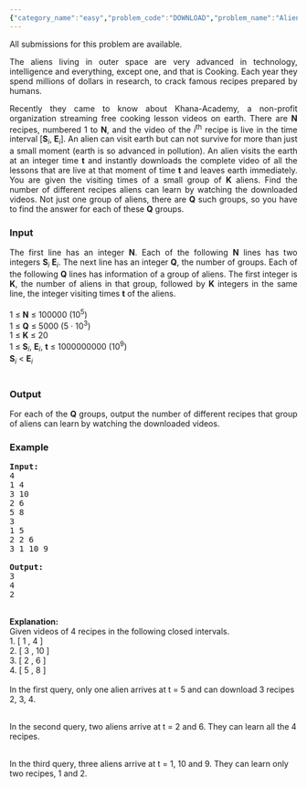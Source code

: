 ```yaml
---
{"category_name":"easy","problem_code":"DOWNLOAD","problem_name":"Alien Chefs","languages_supported":{"0":"ADA","1":"ASM","2":"BASH","3":"BF","4":"C","5":"C99 strict","6":"CAML","7":"CLOJ","8":"CLPS","9":"CPP 4.3.2","10":"CPP 4.9.2","11":"CPP14","12":"CS2","13":"D","14":"ERL","15":"FORT","16":"FS","17":"GO","18":"HASK","19":"ICK","20":"ICON","21":"JAVA","22":"JS","23":"LISP clisp","24":"LISP sbcl","25":"LUA","26":"NEM","27":"NICE","28":"NODEJS","29":"PAS fpc","30":"PAS gpc","31":"PERL","32":"PERL6","33":"PHP","34":"PIKE","35":"PRLG","36":"PYTH","37":"PYTH 3.4","38":"RUBY","39":"SCALA","40":"SCM guile","41":"SCM qobi","42":"ST","43":"TCL","44":"TEXT","45":"WSPC"},"max_timelimit":3,"source_sizelimit":50000,"problem_author":"flying_ant","problem_tester":"laycurse","date_added":"11-06-2012","tags":{"0":"bit","1":"cook23","2":"flying_ant","3":"medium","4":"sorting"},"editorial_url":"http://discuss.codechef.com/problems/DOWNLOAD","time":{"view_start_date":1339959753,"submit_start_date":1339959753,"visible_start_date":1339959300,"end_date":1735669800},"layout":"problem"}
---
```

<span class="solution-visible-txt">All submissions for this problem are available.</span><p align="justify">
The aliens living in outer space are very advanced in technology, 
intelligence and everything, except one, and that is Cooking. 
Each year they spend millions of dollars in research, to crack famous recipes prepared by humans.

</p><p align="justify">
Recently they came to know about Khana-Academy, 
a non-profit organization streaming free cooking lesson videos on earth. 
There are <b>N</b> recipes, 
numbered 1 to <b>N</b>, and the video of the <i>i</i><sup>th</sup> recipe is live in the time interval [<b>S</b><sub><i>i</i></sub>, <b>E</b><sub><i>i</i></sub>]. 
An alien can visit earth but can not survive for more than just a small moment (earth is so advanced in pollution). 
An alien visits the earth at an integer time <b>t</b> and instantly downloads the complete video of all the lessons 
that are live at that moment of time <b>t</b> and leaves earth immediately. 
You are given the visiting times of a small group of <b>K</b> aliens. 
Find the number of different recipes aliens can learn by watching the downloaded videos. 
Not just one group of aliens, there are <b>Q</b> such groups, 
so you have to find the answer for each of these <b>Q</b> groups.

<h3>Input</h3>
</p><p align="justify">
The first line has an integer <b>N</b>. 
Each of the following <b>N</b> lines has two integers <b>S</b><sub><i>i</i></sub> <b>E</b><sub><i>i</i></sub>. 
The next line has an integer <b>Q</b>, the number of groups. 
Each of the following <b>Q</b> lines has information of a group of aliens. 
The first integer is <b>K</b>, the number of aliens in that group, followed by <b>K</b> integers in the same line, 
the integer visiting times <b>t</b> of the aliens.<br /><br />
1 ≤ <b>N</b> ≤ 100000 (10<sup>5</sup>)<br />
1 ≤ <b>Q</b> ≤ 5000 (5 · 10<sup>3</sup>)<br />
1 ≤ <b>K</b> ≤ 20<br />
1 ≤ <b>S</b><sub><i>i</i></sub>, <b>E</b><sub><i>i</i></sub>, <b>t</b> ≤ 1000000000 (10<sup>9</sup>)<br />
<b>S</b><sub><i>i</i></sub> &lt; <b>E</b><sub><i>i</i></sub><br /><br />

<h3>Output</h3>
</p><p align="justify">
For each of the <b>Q</b> groups, output the number of different recipes that group of aliens can learn by watching the downloaded videos.

<h3>Example</h3>

<pre>
<b>Input:</b>
4
1 4
3 10
2 6
5 8
3
1 5
2 2 6
3 1 10 9

<b>Output:</b>
3
4
2
</pre>
<br />
<b>Explanation:</b><br />
Given videos of 4 recipes in the following closed intervals.<br />
1. [ 1 , 4 ]<br />
2. [ 3 , 10 ]<br />
3. [ 2 , 6 ]<br />
4. [ 5 , 8 ]<br />
<br />
In the first query, only one alien arrives at t = 5 and can download 3 recipes 2, 3, 4.<br /><br />

In the second query, two aliens arrive at t = 2 and 6. They can learn all the 4 recipes.<br /><br />

In the third query, three aliens arrive at t = 1, 10 and 9. They can learn only two recipes, 1 and 2.<br /><br /></p>